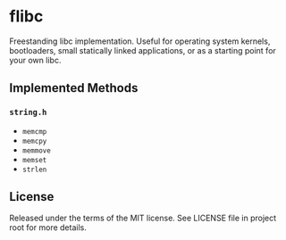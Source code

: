 # flibc

Freestanding libc implementation.
Useful for operating system kernels, bootloaders, small statically
linked applications, or as a starting point for your own libc.

## Implemented Methods

### `string.h`

* `memcmp`
* `memcpy`
* `memmove`
* `memset`
* `strlen`

## License

Released under the terms of the MIT license.
See LICENSE file in project root for more details.
